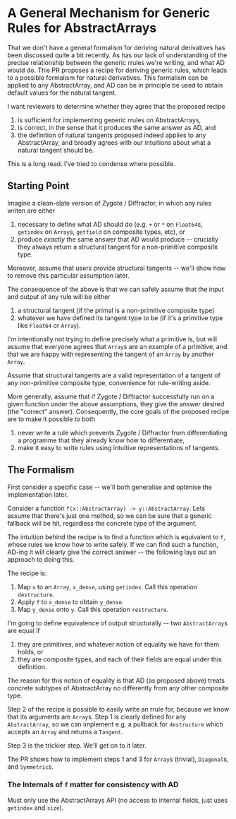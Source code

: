 # A General Mechanism for Generic Rules for AbstractArrays

That we don't have a general formalism for deriving natural derivatives has been discussed quite a bit recently. As has our lack of understanding of the precise relationship between the generic rrules we're writing, and what AD would do. This PR proposes a recipe for deriving generic rules, which leads to a possible formalism for natural derivatives. This formalism can be applied to any AbstractArray, and AD can be in principle be used to obtain default values for the natural tangent.

I want reviewers to determine whether they agree that the proposed recipe
1. is sufficient for implementing generic rrules on AbstractArrays,
2. is correct, in the sense that it produces the same answer as AD, and 
3. the definition of natural tangents proposed indeed applies to any AbstractArray, and broadly agrees with our intuitions about what a natural tangent should be.

This is a long read. I've tried to condense where possible.



## Starting Point

Imagine a clean-slate version of Zygote / Diffractor, in which any rules writen are either
1. necessary to define what AD should do (e.g. `+` or `*` on `Float64`s, `getindex` on `Array`s, `getfield` on composite types, etc), or
2. produce _exactly_ the same answer that AD would produce -- crucially they always return a structural tangent for a non-primitive composite type.

Moreover, assume that users provide structural tangents -- we'll show how to remove this particular assumption later.

The consequence of the above is that we can safely assume that the input and output of any rule will be either
1. a structural tangent (if the primal is a non-primitive composite type)
2. whatever we have defined its tangent type to be (if it's a primitive type like `Float64` or `Array`).

I'm intentionally not trying to define precisely what a primitive is, but will assume that everyone agrees that `Array`s are an example of a primitive, and that we are happy with representing the tangent of an `Array` by another `Array`.

Assume that structural tangents are a valid representation of a tangent of any non-primitive composite type, convenience for rule-writing aside.

More generally, assume that if Zygote / Diffractor successfully run on a given function under the above assumptions, they give the answer desired (the "correct" answer). Consequently, the core goals of the proposed recipe are to make it possible to both
1. never write a rule which prevents Zygote / Diffractor from differentiating a programme that they already know how to differentiate,
2. make it easy to write rules using intuitive representations of tangents.





## The Formalism

First consider a specific case -- we'll both generalise and optimise the implementation later.

Consider a function `f(x::AbstractArray) -> y::AbstractArray`. Lets assume that there's just one method, so we can be sure that a generic fallback will be hit, regardless the concrete type of the argument.

The intuition behind the recipe is to find a function which is equivalent to `f`, whose rules we know how to write safely. If we can find such a function, AD-ing it will clearly give the correct answer -- the following lays out an approach to doing this.

The recipe is:
1. Map `x` to an `Array`, `x_dense`, using `getindex`. Call this operation `destructure`.
2. Apply `f` to `x_dense` to obtain `y_dense`.
3. Map `y_dense` onto `y`. Call this operation `restructure`.

I'm going to define equivalence of output structurally -- two `AbstractArray`s are equal if
1. they are primitives, and whatever notion of equality we have for them holds, or
2. they are composite types, and each of their fields are equal under this definition.

The reason for this notion of equality is that AD (as proposed above) treats concrete subtypes of AbstractArray no differently from any other composite type.

Step 2 of the recipe is possible to easily write an rrule for, because we know that its arguments are `Array`s. Step 1 is clearly defined for any `AbstractArray`, so we can implement e.g. a pullback for `destructure` which accepts an `Array` and returns a `Tangent`.

Step 3 is the trickier step. We'll get on to it later.

The PR shows how to implement steps 1 and 3 for `Array`s (trivial), `Diagonal`s, and `Symmetric`s.



### The Internals of `f` matter for consistency with AD

Must only use the AbstractArrays API (no access to internal fields, just uses `getindex` and
`size`).
